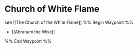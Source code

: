 # Church of White Flame
see [[The Church of the White Flame]]
%% Begin Waypoint %%
- [[Abraham the Wise]]

%% End Waypoint %%
